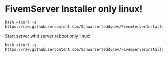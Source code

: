 # FivemServer Installer only linux!
```
bash <(curl -s https://raw.githubusercontent.com/Schwarzerteddydev/FivemServerInstaller/main/FivemServerInstaller.sh)
```


Start server whit server reboot only linux!
```
bash <(curl -s https://raw.githubusercontent.com/Schwarzerteddydev/FivemServerInstaller/main/rebootautostart.sh)
```
